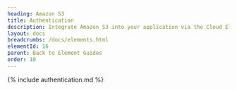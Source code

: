 ```yaml
---
heading: Amazon S3
title: Authentication
description: Integrate Amazon S3 into your application via the Cloud Elements APIs.
layout: docs
breadcrumbs: /docs/elements.html
elementId: 16
parent: Back to Element Guides
order: 10
---
```


{% include authentication.md %}
